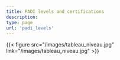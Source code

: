 ```yaml
---
title: PADI levels and certifications
description:
type: page
url: 'padi_levels'
---
```


{{< figure src="/images/tableau_niveau.jpg" link="/images/tableau_niveau.jpg" >}}
